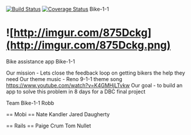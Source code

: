 [![Build Status](https://travis-ci.org/ieatkimchi/Bike-1-1.svg?branch=master)](https://travis-ci.org/ieatkimchi/Bike-1-1)
[![Coverage Status](https://img.shields.io/coveralls/ieatkimchi/Bike-1-1.svg)](https://coveralls.io/r/ieatkimchi/Bike-1-1)
Bike-1-1

![http://imgur.com/875Dckg](http://imgur.com/875Dckg.png)
========

Bike assistance app Bike-1-1


Our mission - Lets close the feedback loop on getting bikers the help they need
Our theme music - Reno 9-1-1 theme song https://www.youtube.com/watch?v=K4GMHjLTvkw
Our goal - to build an app to solve this problem in 8 days for a DBC final project

Team Bike-1-1
Robb

== Mobi ==
Nate Kandler
Jared Daugherty

== Rails ==
Paige Crum
Tom Nullet
